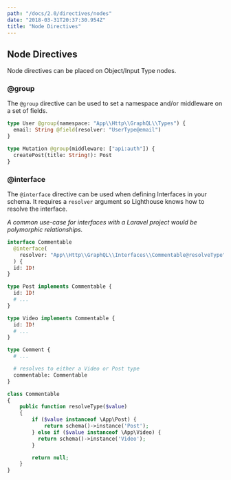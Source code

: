 ```yaml
---
path: "/docs/2.0/directives/nodes"
date: "2018-03-31T20:37:30.954Z"
title: "Node Directives"
---
```


## Node Directives

Node directives can be placed on Object/Input Type nodes.

### @group

The `@group` directive can be used to set a namespace and/or middleware on a set of fields.

```graphql
type User @group(namespace: "App\\Http\\GraphQL\\Types") {
  email: String @field(resolver: "UserType@email")
}

type Mutation @group(middleware: ["api:auth"]) {
  createPost(title: String!): Post
}
```

### @interface

The `@interface` directive can be used when defining Interfaces in your schema. It requires a `resolver` argument so Lighthouse knows how to resolve the interface.

_A common use-case for interfaces with a Laravel project would be polymorphic relationships._

```graphql
interface Commentable
  @interface(
    resolver: "App\\Http\\GraphQL\\Interfaces\\Commentable@resolveType"
  ) {
  id: ID!
}

type Post implements Commentable {
  id: ID!
  # ...
}

type Video implements Commentable {
  id: ID!
  # ...
}

type Comment {
  # ...

  # resolves to either a Video or Post type
  commentable: Commentable
}
```

```php
class Commentable
{
    public function resolveType($value)
    {
        if ($value instanceof \App\Post) {
            return schema()->instance('Post');
        } else if ($value instanceof \App\Video) {
          return schema()->instance('Video');
        }

        return null;
    }
}
```
